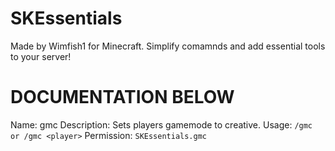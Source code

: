 # SKEssentials

Made by Wimfish1 for Minecraft. Simplify comamnds and add essential tools to your server!


# DOCUMENTATION BELOW 




Name: gmc
Description: Sets players gamemode to creative.
Usage: ``/gmc or /gmc <player>``
Permission: ``SKEssentials.gmc``

